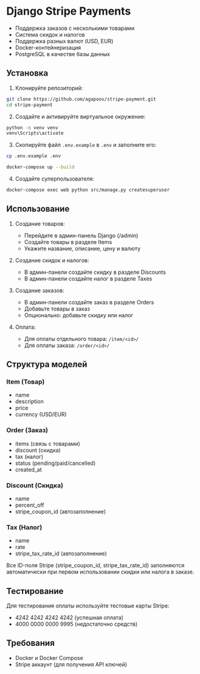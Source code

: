 # Django Stripe Payments


- Поддержка заказов с несколькими товарами
- Система скидок и налогов
- Поддержка разных валют (USD, EUR)
- Docker-контейнеризация
- PostgreSQL в качестве базы данных


## Установка

1. Клонируйте репозиторий:

```bash
git clone https://github.com/agapoov/stripe-payment.git
cd stripe-payment
```

2. Создайте и активируйте виртуальное окружение:

```bash
python -m venv venv
venv\Scripts\activate
```

3. Скопируйте файл `.env.example` в `.env` и заполните его:

```bash
cp .env.example .env
```

```bash
docker-compose up --build
```

4. Создайте суперпользователя:

```bash
docker-compose exec web python src/manage.py createsuperuser
```

## Использование

1. Создание товаров:
   - Перейдите в админ-панель Django (/admin)
   - Создайте товары в разделе Items
   - Укажите название, описание, цену и валюту

2. Создание скидок и налогов:
   - В админ-панели создайте скидку в разделе Discounts
   - В админ-панели создайте налог в разделе Taxes

3. Создание заказов:
   - В админ-панели создайте заказ в разделе Orders
   - Добавьте товары в заказ
   - Опционально: добавьте скидку или налог

4. Оплата:
   - Для оплаты отдельного товара: `/item/<id>/`
   - Для оплаты заказа: `/order/<id>/`

## Структура моделей

### Item (Товар)
- name
- description
- price
- currency (USD/EUR)

### Order (Заказ)
- items (связь с товарами)
- discount (скидка)
- tax (налог)
- status (pending/paid/cancelled)
- created_at

### Discount (Скидка)
- name
- percent_off
- stripe_coupon_id (автозаполнение)

### Tax (Налог)
- name
- rate
- stripe_tax_rate_id (автозаполнение)

Все ID-поля Stripe (stripe_coupon_id, stripe_tax_rate_id) заполняются автоматически при первом использовании скидки или налога в заказе.


## Тестирование

Для тестирования оплаты используйте тестовые карты Stripe:
- 4242 4242 4242 4242 (успешная оплата)
- 4000 0000 0000 9995 (недостаточно средств)

## Требования

- Docker и Docker Compose
- Stripe аккаунт (для получения API ключей)
